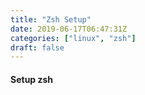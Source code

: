 ```yaml
---
title: "Zsh Setup"
date: 2019-06-17T06:47:31Z
categories: ["linux", "zsh"]
draft: false
---
```


#### **Setup zsh**